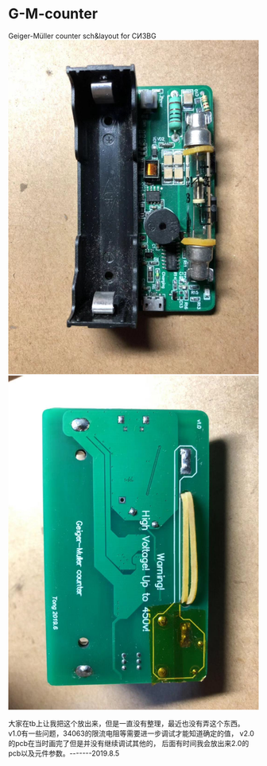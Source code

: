 # G-M-counter
Geiger-Müller counter sch&amp;layout for СИ3BG
 ![image](https://github.com/huhu6608/G-M-counter/raw/master/a.jpg)
 ![image](https://github.com/huhu6608/G-M-counter/raw/master/b.jpg)



大家在tb上让我把这个放出来，但是一直没有整理，最近也没有弄这个东西。
v1.0有一些问题，34063的限流电阻等需要进一步调试才能知道确定的值，
v2.0的pcb在当时画完了但是并没有继续调试其他的，
后面有时间我会放出来2.0的pcb以及元件参数。-------2019.8.5

